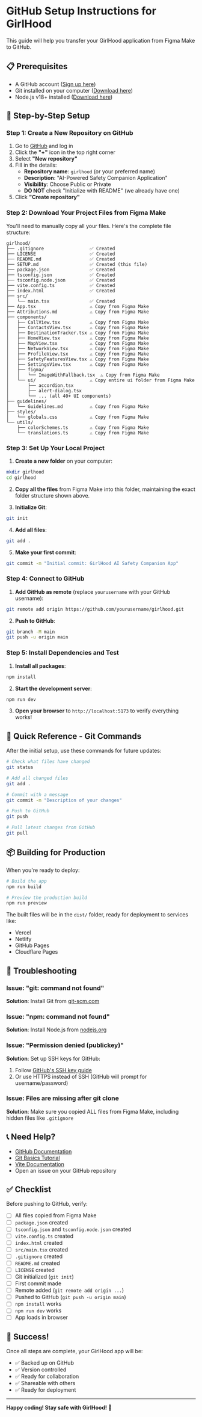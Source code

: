 # GitHub Setup Instructions for GirlHood

This guide will help you transfer your GirlHood application from Figma Make to GitHub.

## 📋 Prerequisites

- A GitHub account ([Sign up here](https://github.com/join))
- Git installed on your computer ([Download here](https://git-scm.com/downloads))
- Node.js v18+ installed ([Download here](https://nodejs.org/))

## 🚀 Step-by-Step Setup

### Step 1: Create a New Repository on GitHub

1. Go to [GitHub](https://github.com) and log in
2. Click the **"+"** icon in the top right corner
3. Select **"New repository"**
4. Fill in the details:
   - **Repository name**: `girlhood` (or your preferred name)
   - **Description**: "AI-Powered Safety Companion Application"
   - **Visibility**: Choose Public or Private
   - **DO NOT** check "Initialize with README" (we already have one)
5. Click **"Create repository"**

### Step 2: Download Your Project Files from Figma Make

You'll need to manually copy all your files. Here's the complete file structure:

```
girlhood/
├── .gitignore                 ✅ Created
├── LICENSE                    ✅ Created
├── README.md                  ✅ Created
├── SETUP.md                   ✅ Created (this file)
├── package.json               ✅ Created
├── tsconfig.json              ✅ Created
├── tsconfig.node.json         ✅ Created
├── vite.config.ts             ✅ Created
├── index.html                 ✅ Created
├── src/
│   └── main.tsx               ✅ Created
├── App.tsx                    ⚠️ Copy from Figma Make
├── Attributions.md            ⚠️ Copy from Figma Make
├── components/
│   ├── CallView.tsx           ⚠️ Copy from Figma Make
│   ├── ContactsView.tsx       ⚠️ Copy from Figma Make
│   ├── DestinationTracker.tsx ⚠️ Copy from Figma Make
│   ├── HomeView.tsx           ⚠️ Copy from Figma Make
│   ├── MapView.tsx            ⚠️ Copy from Figma Make
│   ├── NetworkView.tsx        ⚠️ Copy from Figma Make
│   ├── ProfileView.tsx        ⚠️ Copy from Figma Make
│   ├── SafetyFeaturesView.tsx ⚠️ Copy from Figma Make
│   ├── SettingsView.tsx       ⚠️ Copy from Figma Make
│   ├── figma/
│   │   └── ImageWithFallback.tsx  ⚠️ Copy from Figma Make
│   └── ui/                    ⚠️ Copy entire ui folder from Figma Make
│       ├── accordion.tsx
│       ├── alert-dialog.tsx
│       └── ... (all 40+ UI components)
├── guidelines/
│   └── Guidelines.md          ⚠️ Copy from Figma Make
├── styles/
│   └── globals.css            ⚠️ Copy from Figma Make
└── utils/
    ├── colorSchemes.ts        ⚠️ Copy from Figma Make
    └── translations.ts        ⚠️ Copy from Figma Make
```

### Step 3: Set Up Your Local Project

1. **Create a new folder** on your computer:
```bash
mkdir girlhood
cd girlhood
```

2. **Copy all the files** from Figma Make into this folder, maintaining the exact folder structure shown above.

3. **Initialize Git**:
```bash
git init
```

4. **Add all files**:
```bash
git add .
```

5. **Make your first commit**:
```bash
git commit -m "Initial commit: GirlHood AI Safety Companion App"
```

### Step 4: Connect to GitHub

1. **Add GitHub as remote** (replace `yourusername` with your GitHub username):
```bash
git remote add origin https://github.com/yourusername/girlhood.git
```

2. **Push to GitHub**:
```bash
git branch -M main
git push -u origin main
```

### Step 5: Install Dependencies and Test

1. **Install all packages**:
```bash
npm install
```

2. **Start the development server**:
```bash
npm run dev
```

3. **Open your browser** to `http://localhost:5173` to verify everything works!

## 🎯 Quick Reference - Git Commands

After the initial setup, use these commands for future updates:

```bash
# Check what files have changed
git status

# Add all changed files
git add .

# Commit with a message
git commit -m "Description of your changes"

# Push to GitHub
git push

# Pull latest changes from GitHub
git pull
```

## 📦 Building for Production

When you're ready to deploy:

```bash
# Build the app
npm run build

# Preview the production build
npm run preview
```

The built files will be in the `dist/` folder, ready for deployment to services like:
- Vercel
- Netlify
- GitHub Pages
- Cloudflare Pages

## 🔧 Troubleshooting

### Issue: "git: command not found"
**Solution**: Install Git from [git-scm.com](https://git-scm.com/downloads)

### Issue: "npm: command not found"
**Solution**: Install Node.js from [nodejs.org](https://nodejs.org/)

### Issue: "Permission denied (publickey)"
**Solution**: Set up SSH keys for GitHub:
1. Follow [GitHub's SSH key guide](https://docs.github.com/en/authentication/connecting-to-github-with-ssh)
2. Or use HTTPS instead of SSH (GitHub will prompt for username/password)

### Issue: Files are missing after git clone
**Solution**: Make sure you copied ALL files from Figma Make, including hidden files like `.gitignore`

## 📞 Need Help?

- [GitHub Documentation](https://docs.github.com/)
- [Git Basics Tutorial](https://git-scm.com/book/en/v2/Getting-Started-Git-Basics)
- [Vite Documentation](https://vitejs.dev/)
- Open an issue on your GitHub repository

## ✅ Checklist

Before pushing to GitHub, verify:

- [ ] All files copied from Figma Make
- [ ] `package.json` created
- [ ] `tsconfig.json` and `tsconfig.node.json` created
- [ ] `vite.config.ts` created
- [ ] `index.html` created
- [ ] `src/main.tsx` created
- [ ] `.gitignore` created
- [ ] `README.md` created
- [ ] `LICENSE` created
- [ ] Git initialized (`git init`)
- [ ] First commit made
- [ ] Remote added (`git remote add origin ...`)
- [ ] Pushed to GitHub (`git push -u origin main`)
- [ ] `npm install` works
- [ ] `npm run dev` works
- [ ] App loads in browser

## 🎉 Success!

Once all steps are complete, your GirlHood app will be:
- ✅ Backed up on GitHub
- ✅ Version controlled
- ✅ Ready for collaboration
- ✅ Shareable with others
- ✅ Ready for deployment

---

**Happy coding! Stay safe with GirlHood! 💖**
